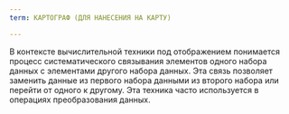 ```yaml
---
term: КАРТОГРАФ (ДЛЯ НАНЕСЕНИЯ НА КАРТУ)

---
```

В контексте вычислительной техники под отображением понимается процесс систематического связывания элементов одного набора данных с элементами другого набора данных. Эта связь позволяет заменить данные из первого набора данными из второго набора или перейти от одного к другому. Эта техника часто используется в операциях преобразования данных.